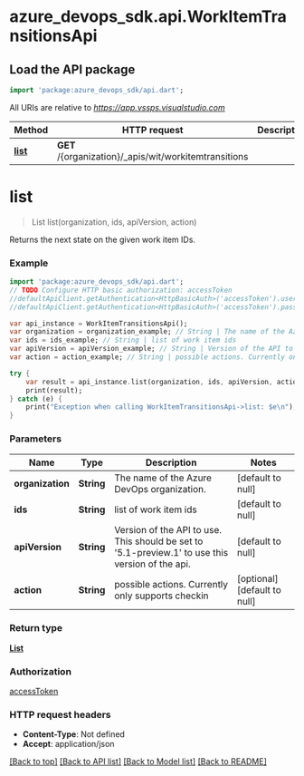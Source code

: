 # azure_devops_sdk.api.WorkItemTransitionsApi

## Load the API package
```dart
import 'package:azure_devops_sdk/api.dart';
```

All URIs are relative to *https://app.vssps.visualstudio.com*

Method | HTTP request | Description
------------- | ------------- | -------------
[**list**](WorkItemTransitionsApi.md#list) | **GET** /{organization}/_apis/wit/workitemtransitions | 


# **list**
> List<WorkItemNextStateOnTransition> list(organization, ids, apiVersion, action)



Returns the next state on the given work item IDs.

### Example 
```dart
import 'package:azure_devops_sdk/api.dart';
// TODO Configure HTTP basic authorization: accessToken
//defaultApiClient.getAuthentication<HttpBasicAuth>('accessToken').username = 'YOUR_USERNAME'
//defaultApiClient.getAuthentication<HttpBasicAuth>('accessToken').password = 'YOUR_PASSWORD';

var api_instance = WorkItemTransitionsApi();
var organization = organization_example; // String | The name of the Azure DevOps organization.
var ids = ids_example; // String | list of work item ids
var apiVersion = apiVersion_example; // String | Version of the API to use.  This should be set to '5.1-preview.1' to use this version of the api.
var action = action_example; // String | possible actions. Currently only supports checkin

try { 
    var result = api_instance.list(organization, ids, apiVersion, action);
    print(result);
} catch (e) {
    print("Exception when calling WorkItemTransitionsApi->list: $e\n");
}
```

### Parameters

Name | Type | Description  | Notes
------------- | ------------- | ------------- | -------------
 **organization** | **String**| The name of the Azure DevOps organization. | [default to null]
 **ids** | **String**| list of work item ids | [default to null]
 **apiVersion** | **String**| Version of the API to use.  This should be set to &#39;5.1-preview.1&#39; to use this version of the api. | [default to null]
 **action** | **String**| possible actions. Currently only supports checkin | [optional] [default to null]

### Return type

[**List<WorkItemNextStateOnTransition>**](WorkItemNextStateOnTransition.md)

### Authorization

[accessToken](../README.md#accessToken)

### HTTP request headers

 - **Content-Type**: Not defined
 - **Accept**: application/json

[[Back to top]](#) [[Back to API list]](../README.md#documentation-for-api-endpoints) [[Back to Model list]](../README.md#documentation-for-models) [[Back to README]](../README.md)

